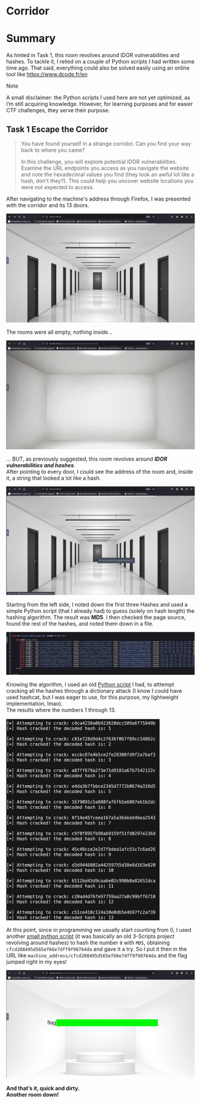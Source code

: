# Corridor
# Summary
As hinted in Task 1, this room revolves around IDOR vulnerabilities and hashes. To tackle it, I relied on a couple of Python scripts I had written some time ago. That said, everything could also be solved easily using an online tool like https://www.dcode.fr/en 

> [!NOTE]  
> A small disclaimer: the Python scripts I used here are not yet optimized, as I’m still acquiring knowledge. However, for learning purposes and for easier CTF challenges, they serve their purpose.


## Task 1 Escape the Corridor 
> You have found yourself in a strange corridor. Can you find your way back to where you came?
>
> In this challenge, you will explore potential IDOR vulnerabilities. Examine the URL endpoints you access as you navigate the website and note the hexadecimal values you find (they look an awful lot like a hash, don't they?). This could help you uncover website locations you were not expected to access.

After navigating to the machine's address through Firefox, I was presented with the corridor and its 13 doors.

![Corridor_Home](./Screenshots/Screenshot_01.png)

The rooms were all empty, nothing inside...

![Empty_Room](./Screenshots/Screenshot_02.png)

... BUT, as previously suggested, this room revolves around ***IDOR vulnerabilities and hashes***.  
After pointing to every door, I could see the address of the room and, inside it, a string that looked a lot like a hash.

![Door_Hash](./Screenshots/Screenshot_03.png)

Starting from the left side, I noted down the first three Hashes and used a simple Python script (that I already had) to guess (solely on hash length) the hashing algorithm.
The result was **MD5**. I then checked the page source, found the rest of the hashes, and noted them down in a file.

![Source_Page](./Screenshots/Screenshot_04.png)

Knowing the algorithm, I used an old [Python script](./Scripts/hash_cracker.py) I had, to atttempt cracking all the hashes through a dictionary attack (I know I could have used hashcat, but I was eager to use, for this purpose, my lightweight implementation, lmao).  
The results where the numbers 1 through 13.

![Cracking_Results](./Screenshots/Screenshot_05.png)

At this point, since in programming we usually start counting from 0, I used another [small python script](./Scripts/hash_string.py) (it was basically an old 3-Scripts project revolving around hashes) to hash the number `0` with `MD5`, obtaining `cfcd208495d565ef66e7dff9f98764da` and gave it a try.
So I put it then in the URL like `machine_address/cfcd208495d565ef66e7dff9f98764da` and the flag jumped right in my eyes!

![Redacted_Flag](./Screenshots/Screenshot_06.png)

**And that’s it, quick and dirty.  
Another room down!**
